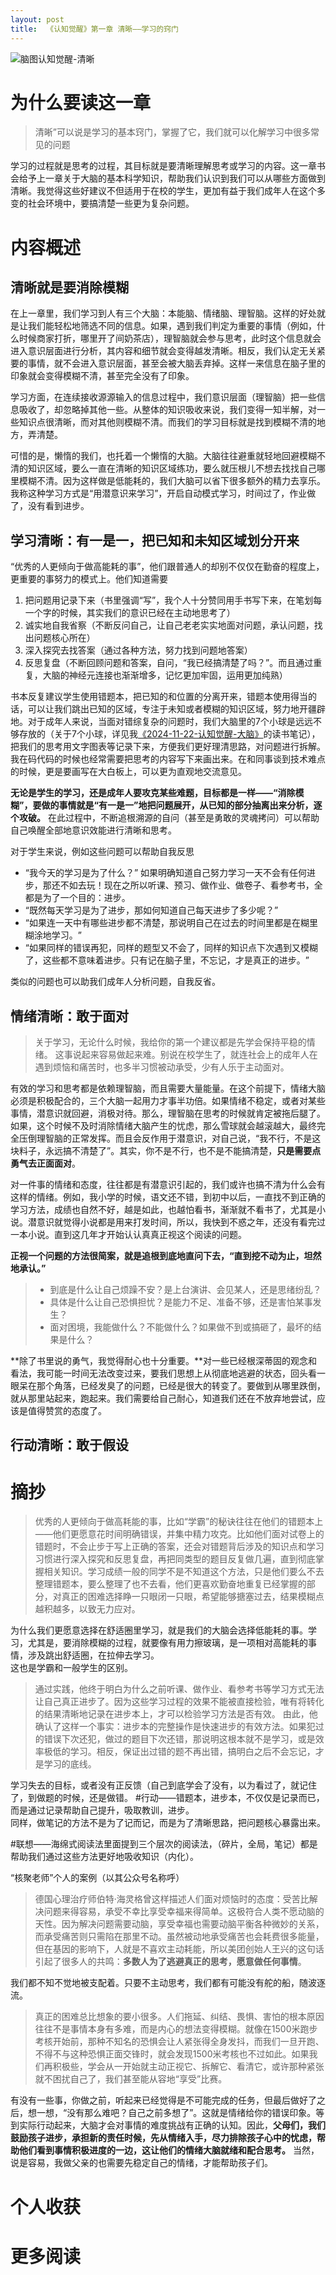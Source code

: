 ```yaml
---
layout: post
title:  《认知觉醒》第一章 清晰——学习的窍门
---
```


![脑图认知觉醒-清晰](/assets/%E8%84%91%E5%9B%BE%E8%AE%A4%E7%9F%A5%E8%A7%89%E9%86%92-%E6%B8%85%E6%99%B0.jpg)

# 为什么要读这一章


>清晰”可以说是学习的基本窍门，掌握了它，我们就可以化解学习中很多常见的问题

学习的过程就是思考的过程，其目标就是要清晰理解思考或学习的内容。这一章书会给予上一章关于大脑的基本科学知识，帮助我们认识到我们可以从哪些方面做到清晰。我觉得这些好建议不但适用于在校的学生，更加有益于我们成年人在这个多变的社会环境中，要搞清楚一些更为复杂问题。

# 内容概述

## 清晰就是要消除模糊

在上一章里，我们学习到人有三个大脑：本能脑、情绪脑、理智脑。这样的好处就是让我们能轻松地筛选不同的信息。如果，遇到我们判定为重要的事情（例如，什么时候商家打折，哪里开了间奶茶店），理智脑就会参与思考，此时这个信息就会进入意识层面进行分析，其内容和细节就会变得越发清晰。相反，我们认定无关紧要的事情，就不会进入意识层面，甚至会被大脑丢弃掉。这样一来信息在脑子里的印象就会变得模糊不清，甚至完全没有了印象。

学习方面，在连续接收源源输入的信息过程中，我们意识层面（理智脑）把一些信息吸收了，却忽略掉其他一些。从整体的知识吸收来说，我们变得一知半解，对一些知识点很清晰，而对其他则模糊不清。而我们的学习目标就是找到模糊不清的地方，弄清楚。

可惜的是，懒惰的我们，也托着一个懒惰的大脑。大脑往往避重就轻地回避模糊不清的知识区域，要么一直在清晰的知识区域练功，要么就压根儿不想去找找自己哪里模糊不清。因为这样做是低能耗的，我们大脑可以省下很多额外的精力去享乐。我称这种学习方式是“用潜意识来学习”，开启自动模式学习，时间过了，作业做了，没有看到进步。

## 学习清晰：有一是一，把已知和未知区域划分开来

“优秀的人更倾向于做高能耗的事”，他们跟普通人的却别不仅仅在勤奋的程度上，更重要的事努力的模式上。他们知道需要
1. 把问题用记录下来（书里强调“写”，我个人十分赞同用手书写下来，在笔划每一个字的时候，其实我们的意识已经在主动地思考了）
2. 诚实地自我省察（不断反问自己，让自己老老实实地面对问题，承认问题，找出问题核心所在）
3. 深入探究去找答案（通过各种方法，努力找到问题地答案）
4. 反思复盘（不断回顾问题和答案，自问，“我已经搞清楚了吗？”。而且通过重复，大脑的神经元连接也渐渐增多，记忆更加牢固，运用更加纯熟）

书本反复建议学生使用错题本，把已知的和位置的分离开来，错题本使用得当的话，可以让我们跳出已知的区域，专注于未知或者模糊的知识区域，努力地开疆辟地。对于成年人来说，当面对错综复杂的问题时，我们大脑里的7个小球是远远不够存放的（关于7个小球，详见我[《2024-11-22-认知觉醒-大脑》](http://rm404.net/2024/11/22/%E8%AE%A4%E7%9F%A5%E8%A7%89%E9%86%92-%E5%A4%A7%E8%84%91.html)的读书笔记），把我们的思考用文字图表等记录下来，方便我们更好理清思路，对问题进行拆解。我在码代码的时候也经常需要把思考的内容写下来画出来。在和同事谈到技术难点的时候，更是要画写在大白板上，可以更为直观地交流意见。

**无论是学生的学习，还是成年人要攻克某些难题，目标都是一样——“消除模糊”，要做的事情就是“有一是一”地把问题展开，从已知的部分抽离出来分析，逐个攻破。** 在此过程中，不断追根溯源的自问（甚至是勇敢的灵魂拷问）可以帮助自己唤醒全部地意识效能进行清晰和思考。

对于学生来说，例如这些问题可以帮助自我反思
- “我今天的学习是为了什么？” 如果明确知道自己努力学习一天不会有任何进步，那还不如去玩！现在之所以听课、预习、做作业、做卷子、看参考书，全都是为了一个目的：进步。​
- “既然每天学习是为了进步，那如何知道自己每天进步了多少呢？​”
- “如果连一天中有哪些进步都不清楚，那说明自己在过去的时间里都是在糊里糊涂地学习。​”
- “如果同样的错误再犯，同样的题型又不会了，同样的知识点下次遇到又模糊了，这些都不意味着进步。只有记在脑子里，不忘记，才是真正的进步。​”

类似的问题也可以助我们成年人分析问题，自我反省。

## 情绪清晰：敢于面对

> 关于学习，无论什么时候，我给你的第一个建议都是先学会保持平稳的情绪。
> 这事说起来容易做起来难。别说在校学生了，就连社会上的成年人在遇到烦恼和痛苦时，也多半习惯被动承受，少有人乐于主动面对。

有效的学习和思考都是依赖理智脑，而且需要大量能量。在这个前提下，情绪大脑必须是积极配合的，三个大脑一起用力才事半功倍。如果情绪不稳定，或者对某些事情，潜意识就回避，消极对待。那么，理智脑在思考的时候就肯定被拖后腿了。如果，这个时候不及时消除情绪大脑产生的忧虑，那么雪球就会越滚越大，最终完全压倒理智脑的正常发挥。而且会反作用于潜意识，对自己说，“我不行，不是这块料子，永远搞不清楚了”。其实，你不是不行，也不是不能搞清楚，**只是需要点勇气去正面面对**。

对一件事的情绪和态度，往往都是有潜意识引起的，我们或许也搞不清为什么会有这样的情绪。例如，我小学的时候，语文还不错，到初中以后，一直找不到正确的学习方法，成绩也自然不好，越是如此，也越怕看书，渐渐就不看书了，尤其是小说。潜意识就觉得小说都是用来打发时间，所以，我快到不惑之年，还没有看完过一本小说。直到这几年才开始认认真真正视这个阅读的问题。

**正视一个问题的方法很简案，就是追根到底地直问下去，“直到挖不动为止，坦然地承认。”** 
> - 到底是什么让自己烦躁不安？是上台演讲、会见某人，还是思绪纷乱？
> - 具体是什么让自己恐惧担忧？是能力不足、准备不够，还是害怕某事发生？
> - 面对困境，我能做什么？不能做什么？如果做不到或搞砸了，最坏的结果是什么？



**除了书里说的勇气，我觉得耐心也十分重要。**对一些已经根深蒂固的观念和看法，我可能一时间无法改变过来，要我们思想上从彻底地逃避的状态，回头看一眼呆在那个角落，已经发臭了的问题，已经是很大的转变了。要做到从哪里跌倒，就从那里站起来，跑起来。我们需要给自己耐心，知道我们还在不放弃地尝试，应该是值得赞赏的态度了。

## 行动清晰：敢于假设




# 摘抄

> 优秀的人更倾向于做高耗能的事，比如“学霸”的秘诀往往在他们的错题本上——他们更愿意花时间明确错误，并集中精力攻克。比如他们面对试卷上的错题时，不会止步于写上正确的答案，还会对错题背后涉及的知识点和学习习惯进行深入探究和反思复盘，再把同类型的题目反复做几遍，直到彻底掌握相关知识。学习成绩一般的同学不是不知道这个方法，只是他们要么不去整理错题本，要么整理了也不去看，他们更喜欢勤奋地重复已经掌握的部分，对真正的困难选择睁一只眼闭一只眼，希望能够搪塞过去，结果模糊点越积越多，以致无力应对。

为什么我们更愿意选择在舒适圈里学习，就是我们的大脑会选择低能耗的事。学习，尤其是，要消除模糊的过程，就要像有用力擦玻璃，是一项相对高能耗的事情，涉及跳出舒适圈，在拉伸去学习。  
这也是学霸和一般学生的区别。

> 通过实践，他终于明白为什么之前听课、做作业、看参考书等学习方式无法让自己真正进步了。因为这些学习过程的效果不能被直接检验，唯有将转化的结果清晰地记录在进步本上，才可以检验学习方法是否有效。
> 由此，他确认了这样一个事实：进步本的完整操作是快速进步的有效方法。如果犯过的错误下次还犯，做过的题目下次还错，那说明这根本就不是学习，或是效率极低的学习。相反，保证出过错的题不再出错，搞明白之后不会忘记，才是学习的底线。

学习失去的目标，或者没有正反馈（自己到底学会了没有，以为看过了，就记住了，到做题的时候，还是做错。
#行动——错题本，进步本，不仅仅是记录而已，而是通过记录帮助自己提升，吸取教训，进步。  
同样，做笔记的方法不是为了记而记，而是为了清晰思路，把问题核心暴露出来。  

#联想——海绵式阅读法里面提到三个层次的阅读法，（碎片，全局，笔记）都是帮助我们通过这些方法更好地吸收知识（内化）。

“核聚老师”​个人的案例（以其公众号名称呼）

> 德国心理治疗师伯特·海灵格曾这样描述人们面对烦恼时的态度：受苦比解决问题来得容易，承受不幸比享受幸福来得简单。这极符合人类不愿动脑的天性。因为解决问题需要动脑，享受幸福也需要动脑平衡各种微妙的关系，而承受痛苦则只需陷在那里不动。虽然被动地承受痛苦也会耗费很多能量，但在基因的影响下，人就是不喜欢主动耗能，所以美团创始人王兴的这句话引起了很多人的共鸣：**多数人为了逃避真正的思考，愿意做任何事情**。

我们都不知不觉地被支配着。只要不主动思考，我们都有可能没有舵的船，随波逐流。

> 真正的困难总比想象的要小很多。人们拖延、纠结、畏惧、害怕的根本原因往往不是事情本身有多难，而是内心的想法变得模糊。就像在1500米跑步考核开始前，那种不知名的恐惧会让人紧张得全身发抖，而我们一旦开跑、不得不与这种恐惧正面交锋时，就会发现1500米考核也不过如此。如果我们再积极些，学会从一开始就主动正视它、拆解它、看清它，或许那种紧张就不困扰自己了，我们甚至能从容地“享受”比赛。

有没有一些事，你做之前，听起来已经觉得是不可能完成的任务，但最后做好了之后，想一想，“没有那么难吧？自己之前多想了”。这就是情绪给你的错误印象。等到实际行动起来，大脑才会对事情的难度挑战有正确的认知。因此，**父母们，我们鼓励孩子进步，承担新的责任时候，先从情绪入手，尽力排除孩子心中的忧虑，帮助他们看到事情积极进度的一边，这让他们的情绪大脑就绪和配合思考。** 当然，说是容易，我做父亲的也需要先稳定自己的情绪，才能帮助孩子们。


# 个人收获


# 更多阅读

<!--stackedit_data:
eyJoaXN0b3J5IjpbLTE2MTEwMTQwMzksMTc5MDMyOTM5MiwxMD
k5NDc1OTUyLC0xNjk0NzgyMjQyLC03NzUyNTY4MSwtMTgzMzg4
NTQ2OF19
-->